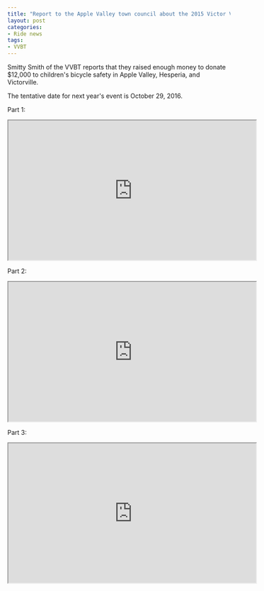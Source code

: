 ```yaml
---
title: "Report to the Apple Valley town council about the 2015 Victor Valley Bicycle Tour"
layout: post
categories:
- Ride news
tags:
- VVBT
---
```


Smitty Smith of the VVBT reports that they raised enough money to donate $12,000 to children's bicycle safety in Apple Valley, Hesperia, and Victorville.

The tentative date for next year's event is October 29, 2016.

Part 1:

<iframe width="560" height="315" src="https://www.youtube.com/embed/s5P_qlkTJWg?si=AMUaOYbhbt8tfrcn" title="Report to the Apple Valley town council about the 2015 Victor Valley Bicycle Tour" allow="accelerometer; autoplay; clipboard-write; encrypted-media; gyroscope; picture-in-picture; web-share" referrerpolicy="strict-origin-when-cross-origin" allowfullscreen></iframe>

Part 2:

<iframe width="560" height="315" src="https://www.youtube.com/embed/lE5ZexpEc_Q?si=0c3PDP3VwUAi51jD" title="Report to the Apple Valley town council about the 2015 Victor Valley Bicycle Tour" allow="accelerometer; autoplay; clipboard-write; encrypted-media; gyroscope; picture-in-picture; web-share" referrerpolicy="strict-origin-when-cross-origin" allowfullscreen></iframe>

Part 3:

<iframe width="560" height="315" src="https://www.youtube.com/embed/enX4vjP6Fes?si=kZXIK094T9YCH2Ow" title="Report to the Apple Valley town council about the 2015 Victor Valley Bicycle Tour" allow="accelerometer; autoplay; clipboard-write; encrypted-media; gyroscope; picture-in-picture; web-share" referrerpolicy="strict-origin-when-cross-origin" allowfullscreen></iframe>
